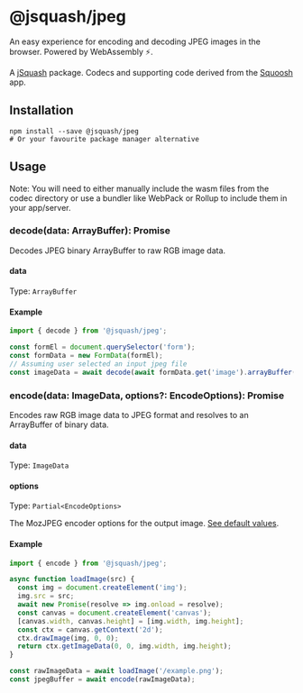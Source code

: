# @jsquash/jpeg

An easy experience for encoding and decoding JPEG images in the browser. Powered by WebAssembly ⚡️.

A [jSquash](https://github.com/jamsinclair/jSquash) package. Codecs and supporting code derived from the [Squoosh](https://github.com/GoogleChromeLabs/squoosh) app.

## Installation

```shell
npm install --save @jsquash/jpeg
# Or your favourite package manager alternative
```

## Usage

Note: You will need to either manually include the wasm files from the codec directory or use a bundler like WebPack or Rollup to include them in your app/server.

### decode(data: ArrayBuffer): Promise<ImageData>

Decodes JPEG binary ArrayBuffer to raw RGB image data.

#### data
Type: `ArrayBuffer`

#### Example
```js
import { decode } from '@jsquash/jpeg';

const formEl = document.querySelector('form');
const formData = new FormData(formEl);
// Assuming user selected an input jpeg file
const imageData = await decode(await formData.get('image').arrayBuffer());
```

### encode(data: ImageData, options?: EncodeOptions): Promise<ArrayBuffer>

Encodes raw RGB image data to JPEG format and resolves to an ArrayBuffer of binary data.

#### data
Type: `ImageData`

#### options
Type: `Partial<EncodeOptions>`

The MozJPEG encoder options for the output image. [See default values](./meta.ts).

#### Example
```js
import { encode } from '@jsquash/jpeg';

async function loadImage(src) {
  const img = document.createElement('img');
  img.src = src;
  await new Promise(resolve => img.onload = resolve);
  const canvas = document.createElement('canvas');
  [canvas.width, canvas.height] = [img.width, img.height];
  const ctx = canvas.getContext('2d');
  ctx.drawImage(img, 0, 0);
  return ctx.getImageData(0, 0, img.width, img.height);
}

const rawImageData = await loadImage('/example.png');
const jpegBuffer = await encode(rawImageData);
```
